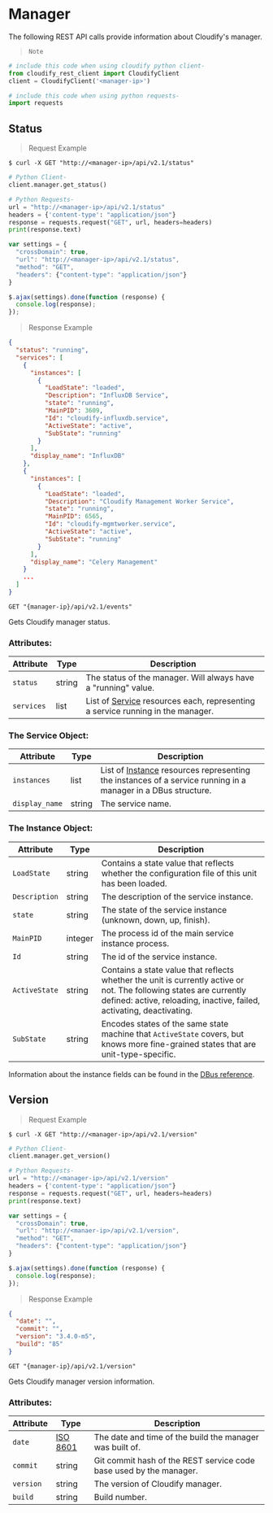 # Manager

The following REST API calls provide information about Cloudify's manager.

> `Note`

```python
# include this code when using cloudify python client-
from cloudify_rest_client import CloudifyClient
client = CloudifyClient('<manager-ip>')

# include this code when using python requests-
import requests
```

## Status

> Request Example

```shell
$ curl -X GET "http://<manager-ip>/api/v2.1/status"
```

```python
# Python Client-
client.manager.get_status()

# Python Requests-
url = "http://<manager-ip>/api/v2.1/status"
headers = {'content-type': "application/json"}
response = requests.request("GET", url, headers=headers)
print(response.text)
```

```javascript
var settings = {
  "crossDomain": true,
  "url": "http://<manager-ip>/api/v2.1/status",
  "method": "GET",
  "headers": {"content-type": "application/json"}
}

$.ajax(settings).done(function (response) {
  console.log(response);
});
```

> Response Example

```json
{
  "status": "running",
  "services": [
    {
      "instances": [
        {
          "LoadState": "loaded",
          "Description": "InfluxDB Service",
          "state": "running",
          "MainPID": 3609,
          "Id": "cloudify-influxdb.service",
          "ActiveState": "active",
          "SubState": "running"
        }
      ],
      "display_name": "InfluxDB"
    },
    {
      "instances": [
        {
          "LoadState": "loaded",
          "Description": "Cloudify Management Worker Service",
          "state": "running",
          "MainPID": 6565,
          "Id": "cloudify-mgmtworker.service",
          "ActiveState": "active",
          "SubState": "running"
        }
      ],
      "display_name": "Celery Management"
    }
    ...
  ]
}
```

`GET "{manager-ip}/api/v2.1/events"`

Gets Cloudify manager status.

### Attributes:

Attribute | Type | Description
--------- | ------- | -------
`status` | string | The status of the manager. Will always have a "running" value.
`services`| list | List of [Service](#the-service-object) resources each, representing a service running in the manager.

### The Service Object:

Attribute | Type | Description
--------- | ------- | -------
`instances` | list | List of [Instance](#the-instance-object) resources representing the instances of a service running in a manager in a DBus structure.
`display_name` | string | The service name.

### The Instance Object:

Attribute | Type | Description
--------- | ------- | -------
`LoadState` | string | Contains a state value that reflects whether the configuration file of this unit has been loaded.
`Description` | string | The description of the service instance.
`state` | string | The state of the service instance (unknown, down, up, finish).
`MainPID` | integer | The process id of the main service instance process.
`Id` | string | The id of the service instance.
`ActiveState` | string | Contains a state value that reflects whether the unit is currently active or not. The following states are currently defined: active, reloading, inactive, failed, activating, deactivating.
`SubState` | string | Encodes states of the same state machine that `ActiveState` covers, but knows more fine-grained states that are unit-type-specific.

Information about the instance fields can be found in the [DBus reference](http://www.freedesktop.org/wiki/Software/systemd/dbus/).


## Version

> Request Example

```shell
$ curl -X GET "http://<manager-ip>/api/v2.1/version"
```

```python
# Python Client-
client.manager.get_version()

# Python Requests-
url = "http://<manager-ip>/api/v2.1/version"
headers = {'content-type': "application/json"}
response = requests.request("GET", url, headers=headers)
print(response.text)
```

```javascript
var settings = {
  "crossDomain": true,
  "url": "http://<manaer-ip>/api/v2.1/version",
  "method": "GET",
  "headers": {"content-type": "application/json"}
}

$.ajax(settings).done(function (response) {
  console.log(response);
});
```

> Response Example

```json
{
  "date": "",
  "commit": "",
  "version": "3.4.0-m5",
  "build": "85"
}
```

`GET "{manager-ip}/api/v2.1/version"`

Gets Cloudify manager version information.

### Attributes:

Attribute | Type | Description
--------- | ------- | -------
`date` | [ISO 8601](https://en.wikipedia.org/wiki/ISO_8601) | The date and time of the build the manager was built of.
`commit`| string | Git commit hash of the REST service code base used by the manager.
`version` | string | The version of Cloudify manager.
`build` | string | Build number.
